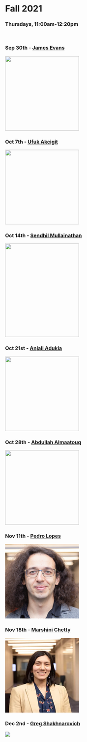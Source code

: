 # Fall 2021
### Thursdays, 11:00am-12:20pm

<br>

### Sep 30th - [James Evans](https://github.com/uchicago-computation-workshop/Fall2021/tree/master/fall2021mixer)

<div><img src="https://macss.uchicago.edu/sites/macss.uchicago.edu/files/styles/columnwidth-wider/public/uploads/images/JamesEvans_0.jpg?itok=wYsSKKDu" width="240" height="240"></div>

### Oct 7th - [Ufuk Akcigit](https://github.com/uchicago-computation-workshop/Fall2021/tree/master/10-07_Akcigit)

<div><img src="https://economics.uchicago.edu/sites/economics.uchicago.edu/files/styles/columnwidth-wider/public/uploads/images/akcigit-ufuk-2018.png?itok=BdU9Py8Y" width="240" height="240"></div>

### Oct 14th - [Sendhil Mullainathan](https://github.com/uchicago-computation-workshop/Fall2021/tree/master/10-14_Mullainathan)

<div><img src="https://www.chicagobooth.edu/-/media/project/chicago-booth/faculty-and-insights/faculty/sendhil-mullainathan/chicago-booth-mullainathan-sendhil.jpg?cx=0.51&cy=0.32&cw=749&ch=940&hash=6EF102A9D488FD2E53535E080FDFA9AB" width="240" height="301"></div>

### Oct 21st - [Anjali Adukia](https://github.com/uchicago-computation-workshop/Fall2021/tree/master/10-21_Adukia)

<div><img src="https://harris.uchicago.edu/files/styles/square/public/2018-11/adukia.jpg?itok=ts1yK6LA" width="240" height="240"></div>

### Oct 28th - [Abdullah Almaatouq](https://github.com/uchicago-computation-workshop/Fall2021/tree/master/10-28_Almaatouq)

<div><img src="https://images.squarespace-cdn.com/content/v1/57c1db34579fb31c1f913930/1632796121716-GQAOVJPG8RXIVY46IMHQ/headshot2.png?format=1500w" width="240" height="240"></div>

### Nov 11th - [Pedro Lopes](https://github.com/uchicago-computation-workshop/Fall2021/tree/master/11-11_Lopes)

<div><img src="lopes.jpg" width="240" height="240"></div>

### Nov 18th - [Marshini Chetty](https://github.com/uchicago-computation-workshop/Fall2021/tree/master/11-18_Chetty)

<div><img src="chetty.jpg" width="240" height="240"></div>

### Dec 2nd - [Greg Shakhnarovich ](https://github.com/uchicago-computation-workshop/Fall2021/tree/master/12-18_Shakhnarovich)

<div><img src="https://www.ttic.edu/img/shakhnarovich.jpg" width="240"></div>














